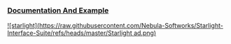### [Documentation And Example](https://nebula-softworks.github.io/docs/)

[![starlight](https://raw.githubusercontent.com/Nebula-Softworks/Starlight-Interface-Suite/refs/heads/master/Starlight ad.png)](https://dsc.gg/nebulasoftworks)
